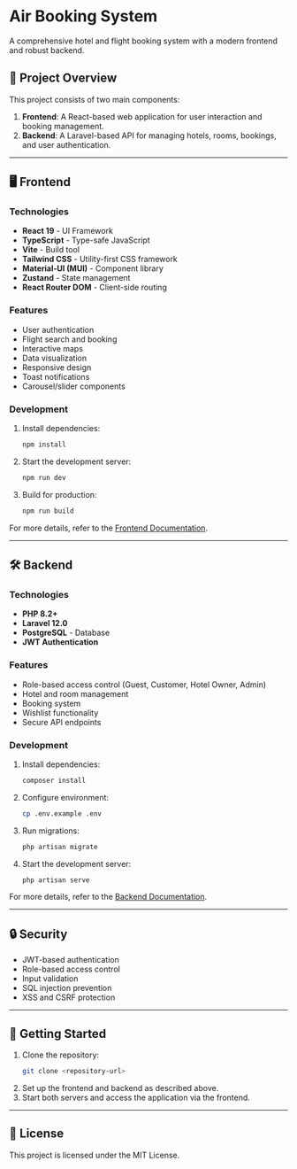 # Air Booking System

A comprehensive hotel and flight booking system with a modern frontend and robust backend.

## 📂 Project Overview

This project consists of two main components:

1. **Frontend**: A React-based web application for user interaction and booking management.
2. **Backend**: A Laravel-based API for managing hotels, rooms, bookings, and user authentication.

---

## 🖥️ Frontend

### Technologies

- **React 19** - UI Framework
- **TypeScript** - Type-safe JavaScript
- **Vite** - Build tool
- **Tailwind CSS** - Utility-first CSS framework
- **Material-UI (MUI)** - Component library
- **Zustand** - State management
- **React Router DOM** - Client-side routing

### Features

- User authentication
- Flight search and booking
- Interactive maps
- Data visualization
- Responsive design
- Toast notifications
- Carousel/slider components

### Development

1. Install dependencies:
   ```bash
   npm install
   ```
2. Start the development server:
   ```bash
   npm run dev
   ```
3. Build for production:
   ```bash
   npm run build
   ```

For more details, refer to the [Frontend Documentation](./frontend/README.md).

---

## 🛠️ Backend

### Technologies

- **PHP 8.2+**
- **Laravel 12.0**
- **PostgreSQL** - Database
- **JWT Authentication**

### Features

- Role-based access control (Guest, Customer, Hotel Owner, Admin)
- Hotel and room management
- Booking system
- Wishlist functionality
- Secure API endpoints

### Development

1. Install dependencies:
   ```bash
   composer install
   ```
2. Configure environment:
   ```bash
   cp .env.example .env
   ```
3. Run migrations:
   ```bash
   php artisan migrate
   ```
4. Start the development server:
   ```bash
   php artisan serve
   ```

For more details, refer to the [Backend Documentation](./backend/README.md).

---

## 🔒 Security

- JWT-based authentication
- Role-based access control
- Input validation
- SQL injection prevention
- XSS and CSRF protection

---

## 🚀 Getting Started

1. Clone the repository:
   ```bash
   git clone <repository-url>
   ```
2. Set up the frontend and backend as described above.
3. Start both servers and access the application via the frontend.

---

## 📜 License

This project is licensed under the MIT License.
